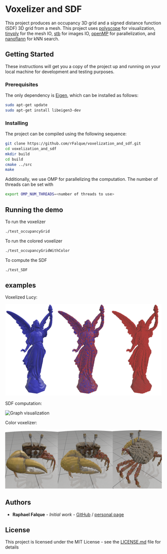 # Voxelizer and SDF

This project produces an occupancy 3D grid and a signed distance function (SDF) 3D grid from a mesh. This project uses [polyscope](http://polyscope.run/) for visualization, [tinyply](https://github.com/ddiakopoulos/tinyply) for the mesh IO, [stb](https://github.com/nothings/stb) for images IO, [openMP](https://www.openmp.org/) for parallelization, and [nanoflann](https://github.com/jlblancoc/nanoflann) for kNN search.

## Getting Started

These instructions will get you a copy of the project up and running on your local machine for development and testing purposes.

### Prerequisites
The only dependency is [Eigen](https://eigen.tuxfamily.org/), which can be installed as follows:

```bash
sudo apt-get update
sudo apt-get install libeigen3-dev
```

### Installing

The project can be compiled using the following sequence:

```bash
git clone https://github.com/rFalque/voxelization_and_sdf.git
cd voxelization_and_sdf
mkdir build
cd build
cmake ../src
make
```

Additionally, we use OMP for parallelizing the computation. The number of threads can be set with
```bash
export OMP_NUM_THREADS=<number of threads to use>
```

## Running the demo

To run the voxelizer
```bash
./test_occupancyGrid
```

To run the colored voxelizer
```bash
./test_occupancyGridWithColor
```

To compute the SDF
```bash
./test_SDF
```

## examples
Voxelized Lucy:

![Voxelizer](./images/voxelizer.png "Lucy voxelized")

SDF computation:

![Graph visualization](./images/SDF.gif "Lucy SDF")


Color voxelizer:

![Voxelizer](./images/colored_voxelizer.png "Lucy voxelized")


## Authors

* **Raphael Falque** - *Initial work* - [GitHub](https://github.com/rFalque) / [personal page](https://rfalque.github.io/)

## License

This project is licensed under the MIT License - see the [LICENSE.md](LICENSE.md) file for details
